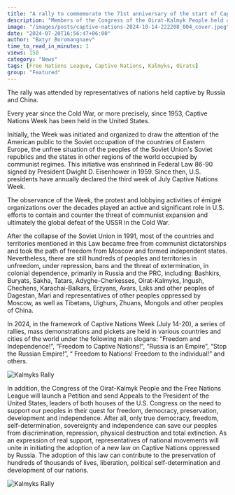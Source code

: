 ```yaml
---
title: "A rally to commemorate the 71st anniversary of the start of Captive Nations Week"
description: "Members of the Congress of the Oirat-Kalmyk People held a rally at Times Square in Manhattan, New York City on July 2024 for Captive Nations Week."
image: "/images/posts/captive-nations-2024-10-14-222208_004_cover.jpeg"
date: "2024-07-20T16:56:47+06:00"
author: "Batyr Boromangnaev"
time_to_read_in_minutes: 1
views: 150
category: "News"
tags: [Free Nations League, Captive Nations, Kalmyks, Oirats]
group: "Featured"
---
```

The rally was attended by representatives of nations held captive by Russia and China.

Every year since the Cold War, or more precisely, since 1953, Captive Nations Week has been held in the United States.

Initially, the Week was initiated and organized to draw the attention of the American public to the Soviet occupation of the countries of Eastern Europe, the unfree situation of the peoples of the Soviet Union's Soviet republics and the states in other regions of the world occupied by communist regimes. This initiative was enshrined in Federal Law 86-90 signed by President Dwight D. Eisenhower in 1959. Since then, U.S. presidents have annually declared the third week of July Captive Nations Week.

The observance of the Week, the protest and lobbying activities of émigré organizations over the decades played an active and significant role in U.S. efforts to contain and counter the threat of communist expansion and ultimately the global defeat of the USSR in the Cold War.

After the collapse of the Soviet Union in 1991, most of the countries and territories mentioned in this Law became free from communist dictatorships and took the path of freedom from Moscow and formed independent states. Nevertheless, there are still hundreds of peoples and territories in unfreedom, under repression, bans and the threat of extermination, in colonial dependence, primarily in Russia and the PRC, including: Bashkirs, Buryats, Sakha, Tatars, Adyghe-Cherkesses, Oirat-Kalmyks, Ingush, Chechens, Karachai-Balkars, Erzyans, Avars, Laks and other peoples of Dagestan, Mari and representatives of other peoples oppressed by Moscow, as well as Tibetans, Uighurs, Zhuans, Mongols and other peoples of China.

In 2024, in the framework of Captive Nations Week (July 14-20), a series of rallies, mass demonstrations and pickets are held in various countries and cities of the world under the following main slogans: “Freedom and Independence!”, “Freedom to Captive Nations!”, “Russia is an Empire”, “Stop the Russian Empire!”, “ Freedom to Nations! Freedom to the individual!” and others.

![Kalmyks Rally](/images/posts/signal-2024-10-14-222208_003.jpeg)

In addition, the Congress of the Oirat-Kalmyk People and the Free Nations League will launch a Petition and send Appeals to the President of the United States, leaders of both houses of the U.S. Congress on the need to support our peoples in their quest for freedom, democracy, preservation, development and independence. After all, only true democracy, freedom, self-determination, sovereignty and independence can save our peoples from discrimination, repression, physical destruction and total extinction. As an expression of real support, representatives of national movements will unite in initiating the adoption of a new law on Captive Nations oppressed by Russia. The adoption of this law can contribute to the preservation of hundreds of thousands of lives, liberation, political self-determination and development of our nations.

![Kalmyks Rally](/images/posts/signal-2024-10-14-222208_002.jpeg)
